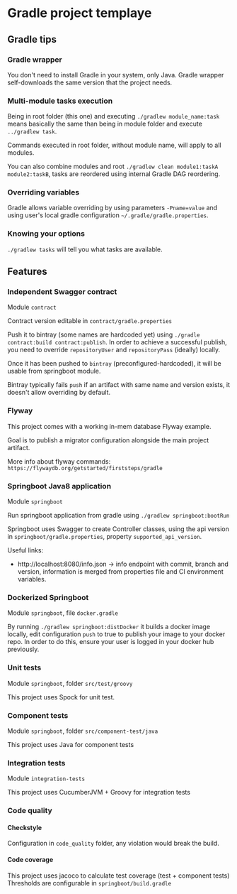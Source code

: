 # Gradle project templaye

## Gradle tips

### Gradle wrapper

You don't need to install Gradle in your system, only Java.
Gradle wrapper self-downloads the same version that the project needs.

### Multi-module tasks execution

Being in root folder (this one) and executing `./gradlew module_name:task` means
basically the same than being in module folder and execute `../gradlew task`.

Commands executed in root folder, without module name, will apply to all modules.

You can also combine modules and root `./gradlew clean module1:taskA module2:taskB`,
tasks are reordered using internal Gradle DAG reordering.

### Overriding variables

Gradle allows variable overriding by using parameters `-Pname=value` and using
user's local gradle configuration `~/.gradle/gradle.properties`.

### Knowing your options

`./gradlew tasks` will tell you what tasks are available.

## Features

### Independent Swagger contract

Module `contract`

Contract version editable in `contract/gradle.properties`

Push it to bintray (some names are hardcoded yet) using `./gradle contract:build contract:publish`.
In order to achieve a successful publish, you need to override `repositoryUser`
and `repositoryPass` (ideally) locally.

Once it has been pushed to `bintray` (preconfigured-hardcoded), it will be usable
from springboot module.

Bintray typically fails `push` if an artifact with same name and version exists,
it doesn't allow overriding by default.

### Flyway

This project comes with a working in-mem database Flyway example.

Goal is to publish a migrator configuration alongside the main project artifact.

More info about flyway commands: `https://flywaydb.org/getstarted/firststeps/gradle`

### Springboot Java8 application

Module `springboot`

Run springboot application from gradle using `./gradlew springboot:bootRun`

Springboot uses Swagger to create Controller classes, using the api version in
`springboot/gradle.properties`, property `supported_api_version`.

Useful links:

- http://localhost:8080/info.json -> info endpoint with commit, branch and version,
information is merged from properties file and CI environment variables.

### Dockerized Springboot

Module `springboot`, file `docker.gradle`

By running `./gradlew springboot:distDocker` it builds a docker image locally, edit
configuration `push` to true to publish your image to your docker repo. In order to
do this, ensure your user is logged in your docker hub previously.

### Unit tests

Module `springboot`, folder `src/test/groovy`

This project uses Spock for unit test.

### Component tests

Module `springboot`, folder `src/component-test/java`

This project uses Java for component tests

### Integration tests

Module `integration-tests`

This project uses CucumberJVM + Groovy for integration tests

### Code quality

#### Checkstyle

Configuration in `code_quality` folder, any violation would break the build.

#### Code coverage

This project uses jacoco to calculate test coverage (test + component tests)
Thresholds are configurable in `springboot/build.gradle`

